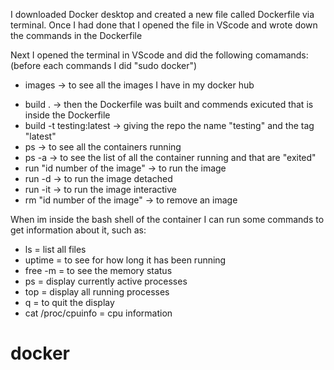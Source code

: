 I downloaded Docker desktop and created a new file called Dockerfile via terminal.
Once I had done that I opened the file in VScode and wrote down the commands in the Dockerfile

Next I opened the terminal in VScode and did the following comamands: (before each commands I did "sudo docker")

- images -> to see all the images I have in my docker hub

* build . -> then the Dockerfile was built and commends exicuted that is inside the Dockerfile
* build -t testing:latest -> giving the repo the name "testing" and the tag "latest"
* ps -> to see all the containers running
* ps -a -> to see the list of all the container running and that are "exited"
* run "id number of the image" -> to run the image
* run -d -> to run the image detached
* run -it -> to run the image interactive
* rm "id number of the image" -> to remove an image

When im inside the bash shell of the container I can run some commands to get information about it, such as:

- ls = list all files
- uptime = to see for how long it has been running
- free -m = to see the memory status
- ps = display currently active processes
- top = display all running processes
- q = to quit the display
- cat /proc/cpuinfo = cpu information
# docker
